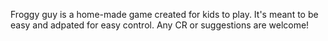 Froggy guy is a home-made game created for kids to play. 
It's meant to be easy and adpated for easy control. 
Any CR or suggestions are welcome!
